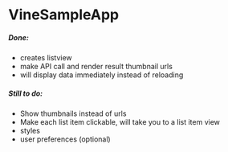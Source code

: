 VineSampleApp
=============

##### Done:
- creates listview
- make API call and render result thumbnail urls
- will display data immediately instead of reloading


##### Still to do:
- Show thumbnails instead of urls
- Make each list item clickable, will take you to a list item view
- styles
- user preferences (optional)
